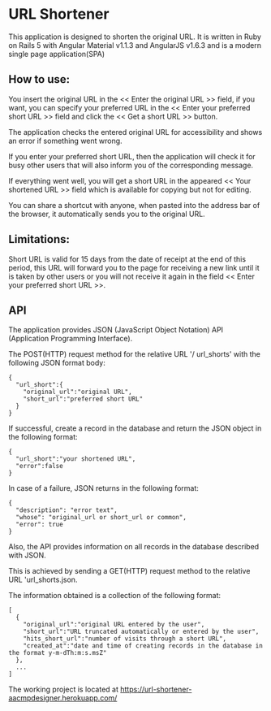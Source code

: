 # URL Shortener
This application is designed to shorten the original URL.
It is written in Ruby on Rails 5 with Angular Material v1.1.3 and AngularJS v1.6.3 and is a modern single page application(SPA)
## How to use:
You insert the original URL in the << Enter the original URL >> field, if you want, you can specify your preferred URL in the << Enter your preferred short URL >> field and click the << Get a short URL >> button.

The application checks the entered original URL for accessibility and shows an error if something went wrong.

If you enter your preferred short URL, then the application will check it for busy other users that will also inform you of the corresponding message.

If everything went well, you will get a short URL in the appeared << Your shortened URL >> field which is available for copying but not for editing.

You can share a shortcut with anyone, when pasted into the address bar of the browser, it automatically sends you to the original URL.
## Limitations:
Short URL is valid for 15 days from the date of receipt at the end of this period, this URL will forward you to the page for receiving a new link until it is taken by other users or you will not receive it again in the field << Enter your preferred short URL >>.
## API
The application provides JSON (JavaScript Object Notation) API (Application Programming Interface).

The POST(HTTP) request method for the relative URL '/ url_shorts' with the following JSON format body:
```
{
  "url_short":{
    "original_url":"original URL",
    "short_url":"preferred short URL"
  }
}
```
If successful, create a record in the database and return the JSON object in the following format:
```
{
  "url_short":"your shortened URL",
  "error":false
}
```
In case of a failure, JSON returns in the following format:
```
{
  "description": "error text", 
  "whose": "original_url or short_url or common", 
  "error": true
}
```
Also, the API provides information on all records in the database described with JSON. 

This is achieved by sending a GET(HTTP) request method to the relative URL 'url_shorts.json. 

The information obtained is a collection of the following format:
```
[
  {
    "original_url":"original URL entered by the user",
    "short_url":"URL truncated automatically or entered by the user",
    "hits_short_url":"number of visits through a short URL",
    "created_at":"date and time of creating records in the database in the format y-m-dTh:m:s.msZ"
  },
  ...
]
```
The working project is located at <https://url-shortener-aacmpdesigner.herokuapp.com/>
